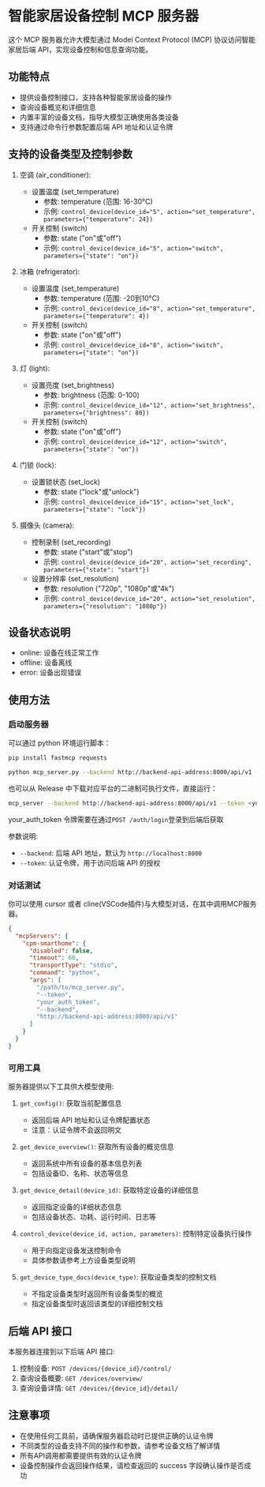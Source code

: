 # 智能家居设备控制 MCP 服务器

这个 MCP 服务器允许大模型通过 Model Context Protocol (MCP) 协议访问智能家居后端 API，实现设备控制和信息查询功能。

## 功能特点

- 提供设备控制接口，支持各种智能家居设备的操作
- 查询设备概览和详细信息
- 内置丰富的设备文档，指导大模型正确使用各类设备
- 支持通过命令行参数配置后端 API 地址和认证令牌

## 支持的设备类型及控制参数

1. 空调 (air_conditioner):
   - 设置温度 (set_temperature)
     - 参数: temperature (范围: 16-30°C)
     - 示例: `control_device(device_id="5", action="set_temperature", parameters={"temperature": 24})`
   - 开关控制 (switch)
     - 参数: state ("on"或"off")
     - 示例: `control_device(device_id="5", action="switch", parameters={"state": "on"})`

2. 冰箱 (refrigerator):
   - 设置温度 (set_temperature)
     - 参数: temperature (范围: -20到10°C)
     - 示例: `control_device(device_id="8", action="set_temperature", parameters={"temperature": 4})`
   - 开关控制 (switch)
     - 参数: state ("on"或"off")
     - 示例: `control_device(device_id="8", action="switch", parameters={"state": "on"})`

3. 灯 (light):
   - 设置亮度 (set_brightness)
     - 参数: brightness (范围: 0-100)
     - 示例: `control_device(device_id="12", action="set_brightness", parameters={"brightness": 80})`
   - 开关控制 (switch)
     - 参数: state ("on"或"off")
     - 示例: `control_device(device_id="12", action="switch", parameters={"state": "on"})`

4. 门锁 (lock):
   - 设置锁状态 (set_lock)
     - 参数: state ("lock"或"unlock")
     - 示例: `control_device(device_id="15", action="set_lock", parameters={"state": "lock"})`

5. 摄像头 (camera):
   - 控制录制 (set_recording)
     - 参数: state ("start"或"stop")
     - 示例: `control_device(device_id="20", action="set_recording", parameters={"state": "start"})`
   - 设置分辨率 (set_resolution)
     - 参数: resolution ("720p", "1080p"或"4k")
     - 示例: `control_device(device_id="20", action="set_resolution", parameters={"resolution": "1080p"})`

## 设备状态说明

- online: 设备在线正常工作
- offline: 设备离线
- error: 设备出现错误

## 使用方法

### 启动服务器

可以通过 python 环境运行脚本：

```bash
pip install fastmcp requests

python mcp_server.py --backend http://backend-api-address:8000/api/v1 --token <your_auth_token>
```

也可以从 Release 中下载对应平台的二进制可执行文件，直接运行：

```bash
mcp_server --backend http://backend-api-address:8000/api/v1 --token <your_auth_token>
```

your_auth_token 令牌需要在通过`POST /auth/login`登录到后端后获取

参数说明:
- `--backend`: 后端 API 地址，默认为 `http://localhost:8000`
- `--token`: 认证令牌，用于访问后端 API 的授权


### 对话测试

你可以使用 cursor 或者 cline(VSCode插件)与大模型对话，在其中调用MCP服务器。

```json
{
  "mcpServers": {
    "cpm-smarthome": {
      "disabled": false,
      "timeout": 60,
      "transportType": "stdio",
      "command": "python",
      "args": [
        "/path/to/mcp_server.py",
        "--token",
        "your_auth_token",
        "--backend",
        "http://backend-api-address:8000/api/v1"
      ]
    }
  }
}
```

### 可用工具

服务器提供以下工具供大模型使用:

1. `get_config()`: 获取当前配置信息
   - 返回后端 API 地址和认证令牌配置状态
   - 注意：认证令牌不会返回明文

2. `get_device_overview()`: 获取所有设备的概览信息
   - 返回系统中所有设备的基本信息列表
   - 包括设备ID、名称、状态等信息

3. `get_device_detail(device_id)`: 获取特定设备的详细信息
   - 返回指定设备的详细状态信息
   - 包括设备状态、功耗、运行时间、日志等

4. `control_device(device_id, action, parameters)`: 控制特定设备执行操作
   - 用于向指定设备发送控制命令
   - 具体参数请参考上方设备类型说明

5. `get_device_type_docs(device_type)`: 获取设备类型的控制文档
   - 不指定设备类型时返回所有设备类型的概览
   - 指定设备类型时返回该类型的详细控制文档

## 后端 API 接口

本服务器连接到以下后端 API 接口:

1. 控制设备: `POST /devices/{device_id}/control/`
2. 查询设备概要: `GET /devices/overview/`
3. 查询设备详情: `GET /devices/{device_id}/detail/`

## 注意事项

- 在使用任何工具前，请确保服务器启动时已提供正确的认证令牌
- 不同类型的设备支持不同的操作和参数，请参考设备文档了解详情
- 所有API调用都需要提供有效的认证令牌
- 设备控制操作会返回操作结果，请检查返回的 success 字段确认操作是否成功 